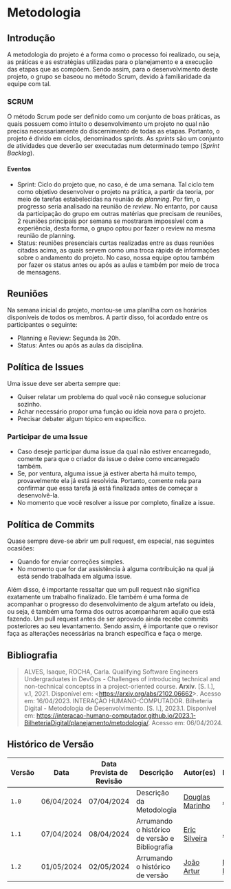 # Metodologia

## <a>Introdução</a>

A metodologia do projeto é a forma como o processo foi realizado, ou seja, as práticas e as estratégias utilizadas para o planejamento e a execução das etapas que as compõem. Sendo assim, para o desenvolvimento deste projeto, o grupo se baseou no método Scrum, devido à familiaridade da equipe com tal.

### SCRUM

O método Scrum pode ser definido como um conjunto de boas práticas, as quais possuem como intuito o desenvolvimento um projeto no qual não precisa necessariamente do discernimento de todas as etapas. Portanto, o projeto é divido em ciclos, denominados *sprints*. As *sprints* são um conjunto de atividades que deverão ser executadas num determinado tempo (*Sprint Backlog*).

#### Eventos

* Sprint: Ciclo do projeto que, no caso, é de uma semana. Tal ciclo tem como objetivo desenvolver o projeto na prática, a partir da teoria, por meio de tarefas estabelecidas na reunião de *planning*. Por fim, o progresso seria analisado na reunião de *review*. No entanto, por causa da participação do grupo em outras matérias que precisam de reuniões, 2 reuniões principais por semana se mostraram impossível com a experiência, desta forma, o grupo optou por fazer o review na mesma reunião de planning.
* Status: reuniões presenciais curtas realizadas entre as duas reuniões citadas acima, as quais servem como uma troca rápida de informações sobre o andamento do projeto. No caso, nossa equipe optou também por fazer os status antes ou após as aulas e também por meio de troca de mensagens.

## Reuniões

Na semana inicial do projeto, montou-se uma planilha com os horários disponíveis de todos os membros. A partir disso, foi acordado entre os participantes o seguinte:

* Planning e Review: Segunda às 20h.
* Status: Antes ou após as aulas da disciplina.

## Política de Issues

Uma issue deve ser aberta sempre que:

* Quiser relatar um problema do qual você não consegue solucionar sozinho.
* Achar necessário propor uma função ou ideia nova para o projeto.
* Precisar debater algum tópico em específico.

### Participar de uma Issue

* Caso deseje participar duma issue da qual não estiver encarregado, comente para que o criador da issue o deixe como encarregado também.
* Se, por ventura, alguma issue já estiver aberta há muito tempo, provavelmente ela já está resolvida. Portanto, comente nela para confirmar que essa tarefa já está finalizada antes de começar a desenvolvê-la.
* No momento que você resolver a issue por completo, finalize a issue.

## Política de Commits

Quase sempre deve-se abrir um pull request, em especial, nas seguintes ocasiões:

* Quando for enviar correções simples.
* No momento que for dar assistência à alguma contribuição na qual já está sendo trabalhada em alguma issue.

Além disso, é importante ressaltar que um pull request não significa exatamente um trabalho finalizado. Ele também é uma forma de acompanhar o progresso do desenvolvimento de algum artefato ou ideia, ou seja, é também uma forma dos outros acompanharem aquilo que está fazendo. Um pull request antes de ser aprovado ainda recebe commits posteriores ao seu levantamento. Sendo assim, é importante que o revisor faça as alterações necessárias na branch específica e faça o merge.


## Bibliografia
>ALVES, Isaque, ROCHA, Carla. Qualifying Software Engineers Undergraduates in DevOps - Challenges of introducing technical and non-technical conceptss in a project-oriented course. **Arxiv**. [S. l.], v.1, 2021. Disponível em: <<https://arxiv.org/abs/2102.06662>>. Acesso em: 16/04/2023.
>INTERAÇÃO HUMANO-COMPUTADOR. Bilheteria Digital - Metodologia de Desenvolvimento. [S. l.], 2023.1. Disponível em: <https://interacao-humano-computador.github.io/2023.1-BilheteriaDigital/planejamento/metodologia/>. Acesso em: 06/04/2024.

## <a>Histórico de Versão</a>

| Versão| Data | Data Prevista de Revisão| Descrição  | Autor(es)  | Revisor(es) |
| ------- | ------ | ------ | ------- | -------- | -------- |
| `1.0` | 06/04/2024 | 07/04/2024  |Descrição da Metodologia | [Douglas Marinho](https://github.com/M4RINH0) | [João Artur](https://github.com/joao-artl)|
|`1.1` | 07/04/2024 | 08/04/2024 |Arrumando o histórico de versão e Bibliografia | [Eric Silveira](https://github.com/ericbky) | [João Artur](https://github.com/joao-artl) |
|`1.2` | 01/05/2024 | 02/05/2024 |Arrumando o histórico de versão| [João Artur](https://github.com/joao-artl) | [Douglas Marinho](https://github.com/M4RINH0) |

